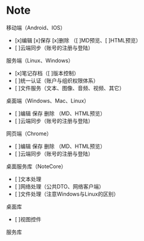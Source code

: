 # Note

移动端（Android、IOS）
- [x]编辑 [x]保存 [x]删除 （[ ]MD预览、[ ]HTML预览）
- [ ]云端同步（账号的注册与登陆）

服务端（Linux、Windows）
- [x]笔记存档（[ ]版本控制）
- [ ]统一认证（账户与组织权限体系）
- [ ]文件服务（文本、图像、音频、视频、其它）

桌面端（Windows、Mac、Linux）
- [ ]编辑 保存 删除 （MD、HTML预览）
- [ ]云端同步（账号的注册与登陆）

网页端（Chrome）
- [ ]编辑 保存 删除 （MD、HTML预览）
- [ ]云端同步（账号的注册与登陆）

桌面服务库（NoteCore）
- [ ]文本处理
- [ ]网络处理（公共DTO、网络客户端）
- [ ]文件处理（注意Windows与Linux的区别）

桌面库
- [ ]视图控件

服务库
